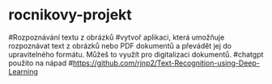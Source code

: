 # rocnikovy-projekt
#Rozpoznávání textu z obrázků
#vytvoř aplikaci, která umožňuje rozpoznávat text z obrázků nebo PDF dokumentů a převádět jej do upravitelného formátu. Můžeš to využít pro digitalizaci dokumentů.
#chatgpt použito na nápad
#https://github.com/rjnp2/Text-Recognition-using-Deep-Learning
